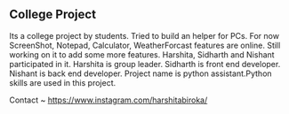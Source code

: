 ## College Project
Its a college project by students. Tried to build an helper for PCs. For now ScreenShot, Notepad, Calculator, WeatherForcast features are online. Still working on it to add some more features. Harshita, Sidharth and Nishant participated in it. Harshita is group leader. Sidharth is front end developer. Nishant is back end developer.
Project name is python assistant.Python skills are used in this project.

Contact ~ https://www.instagram.com/harshitabiroka/ 
